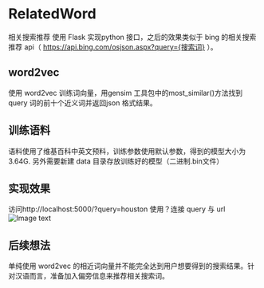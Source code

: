 # RelatedWord
相关搜索推荐
使用 Flask 实现python 接口，之后的效果类似于 bing 的相关搜索推荐 api（ https://api.bing.com/osjson.aspx?query={搜索词} ）。
## word2vec
使用 word2vec 训练词向量，用gensim 工具包中的most_similar()方法找到 query 词的前十个近义词并返回json 格式结果。
## 训练语料
语料使用了维基百科中英文预料，训练参数使用默认参数，得到的模型大小为3.64G.
另外需要新建 data 目录存放训练好的模型（二进制.bin文件）
## 实现效果
访问http://localhost:5000/?query=houston
使用？连接 query 与 url
![Image text](http://p5vuwy2ht.bkt.clouddn.com/RelatedWord1.png)
## 后续想法
单纯使用 word2vec 的相近词向量并不能完全达到用户想要得到的搜索结果。针对汉语而言，准备加入偏旁信息来推荐相关搜索词。
